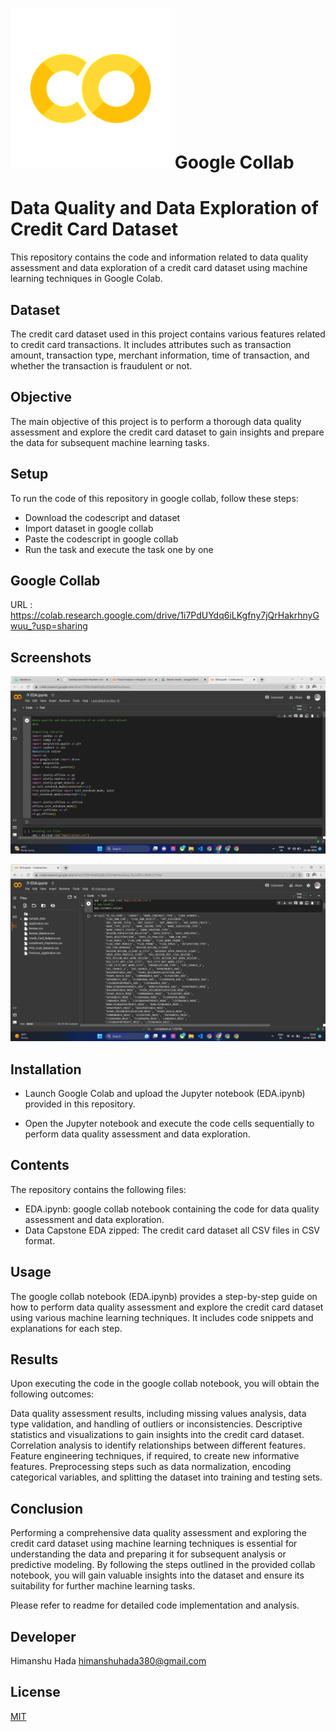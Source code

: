 
# ![Google Collab Screenshot](./googlecollab.png) Google Collab

# Data Quality and Data Exploration of Credit Card Dataset
This repository contains the code and information related to data quality assessment and data exploration of a credit card dataset using machine learning techniques in Google Colab.

## Dataset
The credit card dataset used in this project contains various features related to credit card transactions. It includes attributes such as transaction amount, transaction type, merchant information, time of transaction, and whether the transaction is fraudulent or not.

## Objective
The main objective of this project is to perform a thorough data quality assessment and explore the credit card dataset to gain insights and prepare the data for subsequent machine learning tasks.

## Setup
To run the code of this repository in google collab, follow these steps:
- Download the codescript and dataset
- Import dataset in google collab
- Paste the codescript in google collab
- Run the task and execute the task one by one

## Google Collab
URL : https://colab.research.google.com/drive/1i7PdUYdq6iLKgfny7jQrHakrhnyGwuu_?usp=sharing


## Screenshots

![EDA  Screenshot](./EDA.png)

![EDA 2 Screenshot](./EDA2.png)

## Installation

- Launch Google Colab and upload the Jupyter notebook (EDA.ipynb) provided in this repository.

- Open the Jupyter notebook and execute the code cells sequentially to perform data quality assessment and data exploration.

## Contents
The repository contains the following files:

- EDA.ipynb: google collab notebook containing the code for data quality assessment and data exploration.
- Data Capstone EDA zipped: The credit card dataset all CSV files in CSV format.

## Usage
The google collab notebook (EDA.ipynb) provides a step-by-step guide on how to perform data quality assessment and explore the credit card dataset using various machine learning techniques. It includes code snippets and explanations for each step.

## Results
Upon executing the code in the google collab notebook, you will obtain the following outcomes:

Data quality assessment results, including missing values analysis, data type validation, and handling of outliers or inconsistencies.
Descriptive statistics and visualizations to gain insights into the credit card dataset.
Correlation analysis to identify relationships between different features.
Feature engineering techniques, if required, to create new informative features.
Preprocessing steps such as data normalization, encoding categorical variables, and splitting the dataset into training and testing sets.

## Conclusion
Performing a comprehensive data quality assessment and exploring the credit card dataset using machine learning techniques is essential for understanding the data and preparing it for subsequent analysis or predictive modeling. By following the steps outlined in the provided collab notebook, you will gain valuable insights into the dataset and ensure its suitability for further machine learning tasks.

Please refer to readme for detailed code implementation and analysis.



## Developer 
Himanshu Hada
himanshuhada380@gmail.com


## License

[MIT](https://choosealicense.com/licenses/mit/)

